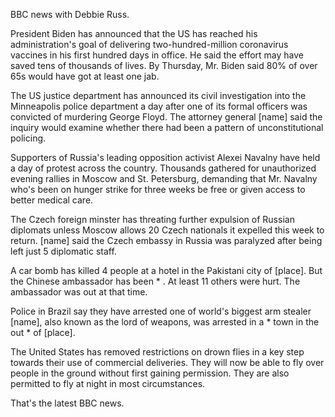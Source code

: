BBC news with Debbie Russ.

President Biden has announced that the US has reached his administration's goal of delivering two-hundred-million coronavirus vaccines in his first hundred days in office. He said the effort may have saved tens of thousands of lives. By Thursday, Mr. Biden said 80% of over 65s would have got at least one jab.  

The US justice department has announced its civil investigation into the Minneapolis police department a day after one of its formal officers was convicted of murdering George Floyd. The attorney general [name] said the inquiry would examine whether there had been a pattern of unconstitutional policing. 

Supporters of Russia's leading opposition activist Alexei Navalny have held a day of protest across the country. Thousands gathered for unauthorized evening rallies in Moscow and St. Petersburg, demanding that Mr. Navalny who's been on hunger strike for three weeks be free or given access to better medical care.

The Czech foreign minster has threating further expulsion of Russian diplomats unless Moscow allows 20 Czech nationals it expelled this week to return. [name] said the Czech embassy in Russia was paralyzed after being left just 5 diplomatic staff. 

A car bomb has killed 4 people at a hotel in the Pakistani city of [place]. But the Chinese ambassador has been * . At least 11 others were hurt. The ambassador was out at that time.

Police in Brazil say they have arrested one of world's biggest arm stealer [name], also known as the lord of weapons, was arrested in a * town in the out * of [place].

The United States has removed restrictions on drown flies in a key step towards their use of commercial deliveries. They will now be able to fly over people in the ground without first gaining permission. They are also permitted to fly at night in most circumstances. 

That's the latest BBC news.
